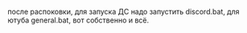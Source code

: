 после распоковки, для запуска ДС надо запустить discord.bat, для ютуба general.bat, вот собственно и всё.
